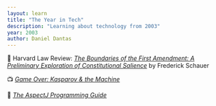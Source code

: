 ```yaml
---
layout: learn
title: "The Year in Tech"
description: "Learning about technology from 2003"
year: 2003
author: Daniel Dantas
---
```


📄 Harvard Law Review: _[The Boundaries of the First Amendment: A Preliminary Exploration of Constitutional Salience](https://www.law.virginia.edu/scholarship/publication/frederick-schauer/889836)_ by Frederick Schauer <!-- 3/26/2024 -->

📺 [_Game Over: Kasparov & the Machine_](https://en.wikipedia.org/wiki/Game_Over:_Kasparov_and_the_Machine) <!-- 5/4/2016 -->

📕 [_The AspectJ Programming Guide_](https://eclipse.dev/aspectj/doc/released/progguide/index.html) <!-- 10/24/2009 -->
